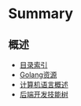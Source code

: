 # Summary

## 概述

* [目录索引](README.md)
* [Golang资源](summary/go-resource.md)
* [计算机语言概述](summary/language.md)
* [后端开发技能树](summary/skill-tree.md)

